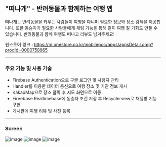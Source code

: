 ## "떠나개" - 반려동물과 함께하는 여행 앱
떠나개는 반려동물을 키우는 사람들이 여행을 다니며 필요한 정보와 장소 검색을 제공합니다. 또한 동승자가 필요한 사람들에게 채팅 기능을 통해 같이 여행 갈 기회도 만들 수 있습니다.
반려동물과 함께 여행도 떠나고 리뷰도 남겨주세요!

원스토어 링크 : https://m.onestore.co.kr/mobilepoc/apps/appsDetail.omp?prodId=0000758965

***

### 주요 기능 및 사용 기술
- Firebase Authentication으로 구글 로그인 및 사용자 관리
- Handler를 이용한 데이터 통신으로 여행 장소 및 기관 정보 게시
- KakaoMap으로 장소 클릭 후 지도 화면으로 이동
- Fireebase Realtimebase에 동승자 조건 저장 후 Recyclerview로 채팅방 기능 구현
- 게시판에 여행 리뷰 및 사진 등록

***

### Screen

![image](https://github.com/SungHunn/DduNaGae/assets/86955873/72baa3df-3e33-4a0c-a9f2-87e161fdb08a)   ![image](https://github.com/SungHunn/DduNaGae/assets/86955873/25770af7-cb09-4489-ad8e-27b4e4a6d6c5)     ![image](https://github.com/SungHunn/DduNaGae/assets/86955873/b4580378-7a0c-48c6-9faa-fb66c1a33c6c)

 



